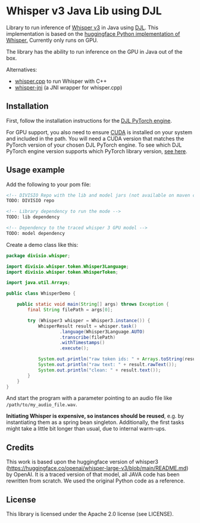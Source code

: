 # Whisper v3 Java Lib using DJL

Library to run inference of [Whisper v3](https://github.com/openai/whisper) in Java using [DJL](https://djl.ai/). 
This implementation is based on the [huggingface Python implementation of Whisper.](https://huggingface.co/openai/whisper-large-v3)
Currently only runs on GPU. 

The library has the ability to run inference on the GPU in Java out of the box.

Alternatives:
- [whisper.cpp](https://github.com/ggerganov/whisper.cpp) to run Whisper with C++
- [whisper-jni](https://github.com/GiviMAD/whisper-jni) (a JNI wrapper for whisper.cpp)

## Installation

First, follow the installation instructions for the [DJL PyTorch engine](https://djl.ai/engines/pytorch/pytorch-engine/#installation).

For GPU support, you also need to ensure [CUDA](https://developer.nvidia.com/cuda-toolkit) is installed on your system and included in the path.
You will need a CUDA version that matches the PyTorch version of your chosen DJL PyTorch engine. To see which DJL PyTorch engine version supports
which PyTorch library version, [see here](https://djl.ai/engines/pytorch/pytorch-engine/#supported-pytorch-versions).

## Usage example

Add the following to your pom file: 

```xml
<!-- DIVISIO Repo with the lib and model jars (not available on maven central due to size restrictions) -->
TODO: DIVISIO repo

<!-- Library dependency to run the mode -->
TODO: lib dependency

<!-- Dependency to the traced whisper 3 GPU model -->
TODO: model dependency
```

Create a demo class like this:

```java
package divisio.whisper;

import divisio.whisper.token.Whisper3Language;
import divisio.whisper.token.WhisperToken;

import java.util.Arrays;

public class WhisperDemo {

    public static void main(String[] args) throws Exception {
        final String filePath = args[0];

        try (Whisper3 whisper = Whisper3.instance()) {
            WhisperResult result = whisper.task()
                    .language(Whisper3Language.AUTO)
                    .transcribe(filePath)
                    .withTimestamps()
                    .execute();

            System.out.println("raw token ids: " + Arrays.toString(result.tokens().stream().mapToLong(WhisperToken::getTokenId).toArray()));
            System.out.println("raw text: " + result.rawText());
            System.out.println("clean: " + result.text());
        }
    }
}
```

And start the program with a parameter pointing to an audio file like `/path/to/my_audio_file.wav`.

**Initiating Whisper is expensive, so instances should be reused**, e.g. by instantiating them as a spring bean singleton.
Additionally, the first tasks might take a little bit longer than usual, due to internal warm-ups.

## Credits

This work is based upon the huggingface version of whisper3 (https://huggingface.co/openai/whisper-large-v3/blob/main/README.md)
by OpenAI. It is a traced version of that model, all JAVA code has been rewritten from scratch. We used 
the original Python code as a reference.

## License

This library is licensed under the Apache 2.0 license (see LICENSE). 

